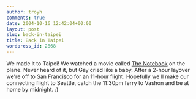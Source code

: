 ```yaml
---
author: troyh
comments: true
date: 2004-10-16 12:42:04+00:00
layout: post
slug: back-in-taipei
title: Back in Taipei
wordpress_id: 2868
---
```


We made it to Taipei! We watched a movie called [The Notebook](http://www.thenotebookmovie.com/) on the plane. Never heard of it, but Gay cried like a baby. After a 2-hour layover we're off to San Francisco for an 11-hour flight. Hopefully we'll make our connecting flight to Seattle, catch the 11:30pm ferry to Vashon and be at home by midnight. :)
